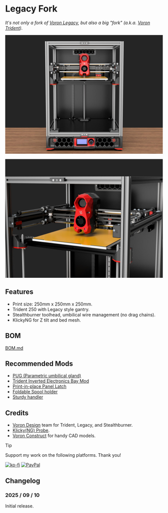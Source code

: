 # Legacy Fork

*It's not only a fork of [Voron Legacy](https://github.com/VoronDesign/Voron-Legacy), but also a big "fork" (a.k.a. [Voron Trident](https://github.com/VoronDesign/Voron-Trident)).*

![Render1](./Images/Render1.jpg)

![Render2](./Images/Render2.jpg)

## Features

- Print size: 250mm x 250mm x 250mm.
- Trident 250 with Legacy style gantry.
- Stealthburner toolhead, umbilical wire management (no drag chains).
- KlickyNG for Z tilt and bed mesh.

## BOM

[BOM.md](./BOM.md)

## Recommended Mods

- [PUG (Parametric umbilical gland)](https://www.printables.com/model/378567-pug-parametric-umbilical-gland)
- [Trident Inverted Electronics Bay Mod](https://github.com/VoronDesign/VoronUsers/tree/main/printer_mods/LoganFraser/TridentInvertedElectronics)
- [Print-in-place Panel Latch](https://www.printables.com/model/1042802-sturdy-print-in-place-panel-latch-for-2020-extrusi)
- [Foldable Spool holder](https://www.printables.com/model/1233299-tri-direction-foldable-spool-holder)
- [Sturdy handler](https://www.printables.com/model/793387-voron-24r2trident-sturdy-handler-remix)

## Credits

- [Voron Design](https://vorondesign.com/) team for Trident, Legacy, and Stealthburner.
- [Klicky(NG) Probe](https://github.com/jlas1/Klicky-Probe).
- [Voron Construct](https://github.com/PrintersForAnts/Voron-Construct) for handy CAD models.

> [!TIP]
> Support my work on the following platforms. Thank you!
>
> [![ko-fi](https://img.shields.io/badge/Ko--fi-F16061?style=for-the-badge&logo=ko-fi&logoColor=white)](https://ko-fi.com/H2H4FT4J7)
> [![PayPal](https://img.shields.io/badge/PayPal-00457C?style=for-the-badge&logo=paypal&logoColor=white)](https://paypal.me/2nhchiu)

## Changelog

### 2025 / 09 / 10

Initial release.
